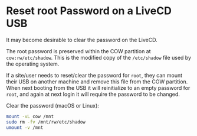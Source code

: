 # Reset root Password on a LiveCD USB

It may become desirable to clear the password on the LiveCD.

The root password is preserved within the COW partition at `cow:rw/etc/shadow`. This is the
modified copy of the `/etc/shadow` file used by the operating system.

If a site/user needs to reset/clear the password for `root`, they can mount their USB on another
machine and remove this file from the COW partition. When next booting from the USB it will
reinitialize to an empty password for `root`, and again at next login it will require the password
to be changed.

Clear the password (macOS or Linux):

```bash
mount -vL cow /mnt
sudo rm -fv /mnt/rw/etc/shadow
umount -v /mnt
```
